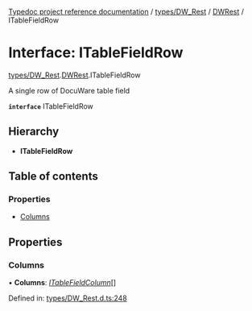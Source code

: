[Typedoc project reference documentation](../README.md) / [types/DW_Rest](../modules/types_dw_rest.md) / [DWRest](../modules/types_dw_rest.dwrest.md) / ITableFieldRow

# Interface: ITableFieldRow

[types/DW_Rest](../modules/types_dw_rest.md).[DWRest](../modules/types_dw_rest.dwrest.md).ITableFieldRow

A single row of DocuWare table field

**`interface`** ITableFieldRow

## Hierarchy

* **ITableFieldRow**

## Table of contents

### Properties

- [Columns](types_dw_rest.dwrest.itablefieldrow.md#columns)

## Properties

### Columns

• **Columns**: [*ITableFieldColumn*](types_dw_rest.dwrest.itablefieldcolumn.md)[]

Defined in: [types/DW_Rest.d.ts:248](https://github.com/DocuWare/REST-Sample-TS/blob/6171aa8/src/types/DW_Rest.d.ts#L248)
